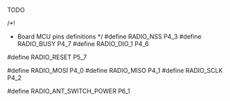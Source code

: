 TODO

/*!
 * Board MCU pins definitions
 */
#define RADIO_NSS                                   P4_3
#define RADIO_BUSY                                  P4_7
#define RADIO_DIO_1                                 P4_6
    
#define RADIO_RESET                                 P5_7

#define RADIO_MOSI                                  P4_0
#define RADIO_MISO                                  P4_1
#define RADIO_SCLK                                  P4_2

#define RADIO_ANT_SWITCH_POWER                      P6_1